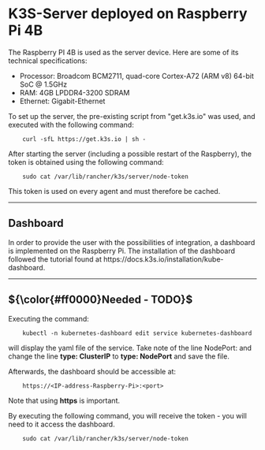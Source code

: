 # K3S-Server deployed on Raspberry Pi 4B

The Raspberry PI 4B is used as the server device. Here are some of its technical specifications:

- Processor: Broadcom BCM2711, quad-core Cortex-A72 (ARM v8) 64-bit SoC @ 1.5GHz
- RAM: 4GB LPDDR4-3200 SDRAM
- Ethernet: Gigabit-Ethernet

To set up the server, the pre-existing script from "get.k3s.io" was used, and executed with the following command: 

```shell
    curl -sfL https://get.k3s.io | sh -
```

After starting the server (including a possible restart of the Raspberry), the token is obtained using the following command: 

```shell
    sudo cat /var/lib/rancher/k3s/server/node-token
```

This token is used on every agent and must therefore be cached.

---

## Dashboard

<p>In order to provide the user with the possibilities of integration, a dashboard is implemented on the Raspberry Pi. The installation of the dashboard followed the tutorial found at https://docs.k3s.io/installation/kube-dashboard.</p>

---

## ${\color{#ff0000}Needed - TODO}$

Executing the command:

```shell
    kubectl -n kubernetes-dashboard edit service kubernetes-dashboard
```

will display the yaml file of the service. Take note of the line NodePort: <Port> and change the line **type: ClusterIP** to **type: NodePort** and save the file.

Afterwards, the dashboard should be accessible at:

```shell
    https://<IP-address-Raspberry-Pi>:<port>
```
Note that using **https** is important.

By executing the following command, you will receive the token - you will need to it access the dashboard.
```shell
    sudo cat /var/lib/rancher/k3s/server/node-token
```
